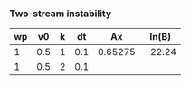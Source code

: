 

### Two-stream instability

| wp | v0   |  k  | dt  | Ax | ln(B) |
| -  | -    | -   | -   | -  |   -   |
| 1  | 0.5  | 1   |0.1  | 0.65275 | -22.24 |
| 1  | 0.5  | 2   |0.1  | 